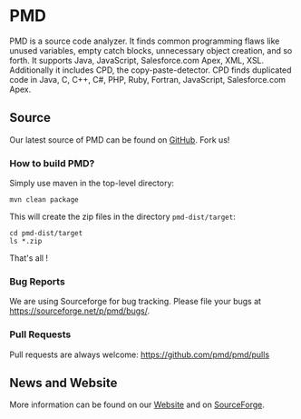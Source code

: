 # PMD

PMD is a source code analyzer. It finds common programming flaws like unused variables, empty catch blocks,
unnecessary object creation, and so forth. It supports Java, JavaScript, Salesforce.com Apex, XML, XSL.
Additionally it includes CPD, the copy-paste-detector. CPD finds duplicated code in
Java, C, C++, C#, PHP, Ruby, Fortran, JavaScript, Salesforce.com Apex.

## Source

Our latest source of PMD can be found on [GitHub]. Fork us!

### How to build PMD?

Simply use maven in the top-level directory:

    mvn clean package

This will create the zip files in the directory `pmd-dist/target`:

    cd pmd-dist/target
    ls *.zip

That's all !

### Bug Reports

We are using Sourceforge for bug tracking. Please file your bugs at <https://sourceforge.net/p/pmd/bugs/>.

### Pull Requests

Pull requests are always welcome: <https://github.com/pmd/pmd/pulls>


## News and Website

More information can be found on our [Website] and on [SourceForge].


[GitHub]: https://github.com/pmd/pmd
[Website]: https://pmd.github.io
[SourceForge]: https://sourceforge.net/projects/pmd/
